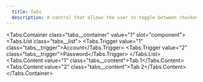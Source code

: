 ```yaml
---
  title: Tabs
  description: A control that allows the user to toggle between checked and not checked.
---
```


<script>
    import Tabs from '$lib/components/Tabs';
</script>

<style global>
.tabs__container {
    display: flex;
    flex-direction: column;
    width: 300px;
    box-shadow: 0 2px 10px #2e344077;
    border-radius: 6px;
}
.tabs__list {
    flex-shrink: 0;
    display: flex;
    border-bottom: 1px solid #2e3440;
}
.tabs__trigger {
    font-family: inherit;
    background-color: #4c566a;
    padding: 0 20px;
    height: 45px;
    flex: 1;
    display: flex;
    align-items: center;
    justify-content: center;
    font-size: 15px;
    line-height: 1;
    color: #eceff4;
    user-select: none;
    border-radius: 0;
}

.tabs__trigger:first-child {
    border-top-left-radius: 6px;
}
.tabs__trigger:last-child {
    border-top-right-radius: 6px;
}
.tabs__trigger:hover {
    color: #88c0d0;
}
.tabs__trigger[aria-expanded='true'] {
    color: #88c0d0;
    box-shadow: inset 0 -1px 0 0 currentColor, 0 1px 0 0 currentColor;
}
.tabs__trigger:focus {
    position: relative;
    outline: none;
}
.tabs__content {
    flex-grow: 1;
    padding: 20px;
    background-color: #4c566a;
    color: #eceff4;
    border-bottom-left-radius: 6px;
    border-bottom-right-radius: 6px;
    outline: none;
}
.tabs__content:focus {
    box-shadow: 0 0 0 2px black;
}
</style>

<!--code start-->
<Tabs.Container class="tabs__container" value="1" slot="component">
    <Tabs.List class="tabs__list">
        <Tabs.Trigger value="1" class="tabs__trigger">Account</Tabs.Trigger>
        <Tabs.Trigger value="2" class="tabs__trigger">Password</Tabs.Trigger>
    </Tabs.List>
    <Tabs.Content value="1" class="tabs__content">Tab 1</Tabs.Content>
    <Tabs.Content value="2" class="tabs__content">Tab 2</Tabs.Content>
</Tabs.Container>
<!--code end-->